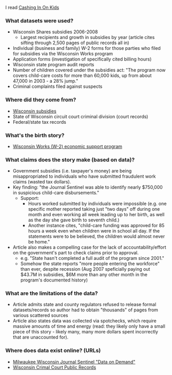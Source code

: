 I read [Cashing In On Kids](http://www.jsonline.com/watchdog/watchdogreports/38283494.html)

### What datasets were used?

- Wisconsin Shares subsidies 2006-2008
  - Largest recipients and growth in subsidies by year (article cites sifting through 2,500 pages of public records all in)
- Individual (business and family) W-2 forms for those parties who filed for subsidies via the Wisconsin Works program
- Application forms (investigation of specifically cited billing hours)
- Wisconsin state program audit reports 
- Number of children covered under the subsidies act: "The program now covers child-care costs for more than 60,000 kids, up from about 47,000 in 2003 - a 28% jump."
- Criminal complaints filed against suspects

### Where did they come from?
- [Wisconsin subsidies](http://dcf.wisconsin.gov/w2/default.htm)
- State of Wisconsin circuit court criminal division (court records)
- Federal/state tax records

### What's the birth story? 
- [Wisconsin Works (W-2) economic support program](http://legis.wisconsin.gov/lfb/publications/Informational-Papers/Documents/2013/45_w-2.pdf)

### What claims does the story make (based on data)?
- Government subsidies (i.e. taxpayer's money) are being misappropriated to individuals who have submitted fraudulent work claims (wasted tax dollars).
- Key finding:  "the Journal Sentinel was able to identify nearly $750,000 in suspicious child-care disbursements."
  - Support: 
    - Hours worked submitted by individuals were impossible (e.g. one specific mother reported taking just "two days" off during one month and even working all week leading up to her birth, as well as the day she gave birth to seventh child.)
    - Another instance cites, "child-care funding was approved for 85 hours a week even when children were in school all day. If the statements were to be believed, the children would almost never be home." 
- Article also makes a compelling case for the lack of accountability/effort on the government's part to check claims prior to approval. 
  - e.g. "State hasn't completed a full audit of the program since 2001."
  - Somehow the state reports "more people entering the workforce" than ever, despite recession (Aug 2007 speficially paying out $43.7M in subsidies, $6M more than any other month in the program's documented history)

### What are the limitations of the data?
- Article admits state and county regulators refused to release formal datasets/records so author had to obtain "thousands" of pages from various scattered sources
- Article also states data was collected via spotchecks, which require massive amounts of time and energy (read: they likely only have a small piece of this story - likely many, many more dollars spent incorrectly that are unaccounted for).


### Where does data exist online? (URLs)

- [Milwaukee Wisconsin Journal Sentinel "Data on Demand"](http://www.jsonline.com/watchdog/dataondemand/37012559.html)
- [Wisconsin Crimal Court Public Records](http://wcca.wicourts.gov/simpleCaseSearch.xsl;jsessionid=4E1D85FA66C192B70C2F222FA86F312C.render6?)
